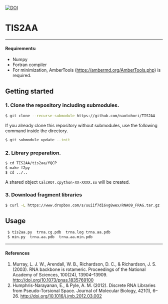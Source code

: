 [![DOI](https://zenodo.org/badge/85434321.svg)](https://zenodo.org/badge/latestdoi/85434321)

# TIS2AA
----

#### Requirements:
 * Numpy
 * Fortran compiler
 * For minimization, AmberTools (https://ambermd.org/AmberTools.php) is required.

## Getting started

### 1. Clone the repository including submodules.

```sh
$ git clone --recurse-submodule https://github.com/naotohori/TIS2AA 
```

If you already clone this repository without submodules, use the following command inside the directory.

```sh
$ git submodule update --init
```

### 2. Library preparation.

```sh
$ cd TIS2AA/tis2aa/fQCP
$ make f2py
$ cd ../..
```

A shared object `CalcROT.cpython-XX-XXXX.so` will be created. 

### 3. Download fragment libraries

```sh
$ curl -L https://www.dropbox.com/s/uuiif7di6vg8wex/RNA09_FRAG.tar.gz | tar zx
```

## Usage

````bash
 $ tis2aa.py  trna.cg.pdb  trna.log trna.aa.pdb
 $ min.py  trna.aa.pdb  trna.aa.min.pdb
````

----
#### References
 1. Murray, L. J. W., Arendall, W. B., Richardson, D. C., & Richardson, J. S. (2003). RNA backbone is rotameric. Proceedings of the National Academy of Sciences, 100(24), 13904–13909. http://doi.org/10.1073/pnas.1835769100
 2. Humphris-Narayanan, E., & Pyle, A. M. (2012). Discrete RNA Libraries from Pseudo-Torsional Space. Journal of Molecular Biology, 421(1), 6–26. http://doi.org/10.1016/j.jmb.2012.03.002
